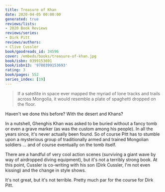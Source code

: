 ```yaml
---
title: Treasure of Khan
date: 2020-04-05 00:00:00
generated: true
reviews/lists:
- 2020 Book Reviews
reviews/series:
- Dirk Pitt
reviews/authors:
- Clive Cussler
book/goodreads_id: 34596
cover: /embeds/books/treasure-of-khan.jpg
book/isbn: 0399153691
book/isbn13: '9780399153693'
rating: 3
book/pages: 552
series_index: [19]
---
```

> If a satellite in space ever mapped the myriad of lone tracks and trails across Mongolia, it would resemble a plate of spaghetti dropped on the floor.

Haven't we done this before? With the desert and Khans?  

<!--more-->

In a nutshell, Ghenghis Khan was asked to be buried without a fancy tomb or even a grave marker (as was the custom among his people). In all the years since, it's never actually been found. So of course Pitt has to stumble upon a mysterious group of traditionally armed and trained Mongolian soldiers ... and of course eventually on the tomb itself.  

There are a handful of very cool action scenes (surviving a giant wave by way of airdropped diving equipment), but it's not a terribly strong book. At this point, Cussler is co-writing with his son (Dirk Cussler, I'm not even kissing) and the change in style shows.  

It's not great, but it's not terrible. Pretty much par for the course for Dirk Pitt.